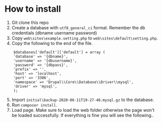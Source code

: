 # How to install

1. Git clone this repo
2. Create a database with `utf8_general_ci` format. Remember the db credentials (dbname username password)
3. Copy `web\sites\example.setting.php` to `web\sites\default\setting.php`.
4. Copy the following to the end of the file.

```
    $databases['default']['default'] = array (
    'database' => '{dbname}',
    'username' => '{dbusername}',
    'password' => '{dbpass}',
    'prefix' => '',
    'host' => 'localhost',
    'port' => '3306',
    'namespace' => 'Drupal\\Core\\Database\\Driver\\mysql',
    'driver' => 'mysql',
    );
```
5. Import `initial\backup-2020-06-11T19-27-40.mysql.gz` to the database.
6. Run `composer install`.
7. Load page. Make sure to load the web folder otherwise the page won't be loaded successfully.
    If everything is fine you will see the following..
    